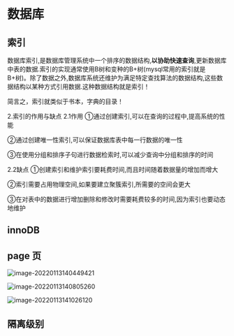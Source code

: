 # 数据库





## 索引

数据库索引,是数据库管理系统中一个排序的数据结构,**以协助快速查询**,更新数据库中表的数据.索引的实现通常使用B树和变种的B+树(mysql常用的索引就是B+树)。除了数据之外,数据库系统还维护为满足特定查找算法的数据结构,这些数据结构以某种方式引用数据.这种数据结构就是索引！

简言之，索引就类似于书本，字典的目录！



2.索引的作用与缺点
  2.1作用
   ①通过创建索引,可以在查询的过程中,提高系统的性能

   ②通过创建唯一性索引,可以保证数据库表中每一行数据的唯一性

   ③在使用分组和排序子句进行数据检索时,可以减少查询中分组和排序的时间

  2.2缺点
   ①创建索引和维护索引要耗费时间,而且时间随着数据量的增加而增大

   ②索引需要占用物理空间,如果要建立聚簇索引,所需要的空间会更大

   ③在对表中的数据进行增加删除和修改时需要耗费较多的时间,因为索引也要动态地维护





## innoDB







## page 页

![image-20220113140449421](D:\Home\Desktop\interview\picture\image-20220113140449421.png)





![image-20220113140805260](D:\Home\Desktop\interview\picture\image-20220113140805260.png)







![image-20220113141026120](D:\Home\Desktop\interview\picture\image-20220113141026120.png)





## 隔离级别





